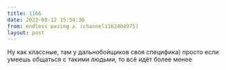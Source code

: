 ```yaml
---
title: 1166
date: 2023-08-12 15:54:36
from: endless шизing ⍼ (channel1162404975)
layout: post
---
```


Ну как классные, там у дальнобойщиков своя специфика) просто если умеешь общаться с такими людьми, то всё идёт более менее
